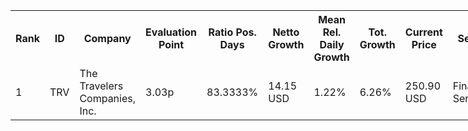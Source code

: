 <div style="width: 150%;">
  <table>
    <tr>
      <th>Rank</th><th>ID</th><th>Company</th><th>Evaluation Point</th><th>Ratio Pos. Days</th><th>Netto Growth</th><th>Mean Rel. Daily Growth</th><th>Tot. Growth</th><th>Current Price</th><th>Sector</th>
    </tr>
    <tr>
      <td>1</td><td>TRV</td><td>The Travelers Companies, Inc.</td><td>3.03p</td><td>83.3333%</td><td>14.15 USD</td><td>1.22%</td><td>6.26%</td><td>250.90 USD</td><td>Financial Services</td>
    </tr>
    <!-- more rows here -->
  </table>
</div>
